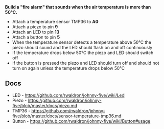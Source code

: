 __Build a "fire alarm" that sounds when the air temperature is more than 50°C.__

* Attach a temperature sensor TMP36 to **A0**
* Attach a piezo to pin **9**
* Attach an LED to pin **13**
* Attach a button to pin **5**
* When the temperature sensor detects a temperature above 50°C the piezo should sound and the LED should flash on and off continuously
* If the temperature drops below 50°C the piezo and LED should switch off
* If the button is pressed the piezo and LED should turn off and should not turn on again unless the temperature drops below 50°C

## Docs

- LED - https://github.com/rwaldron/johnny-five/wiki/Led
- Piezo - https://github.com/rwaldron/johnny-five/blob/master/docs/piezo.md
- TMP36 - https://github.com/rwaldron/johnny-five/blob/master/docs/sensor-temperature-tmp36.md
- Button - https://github.com/rwaldron/johnny-five/wiki/Button#usage